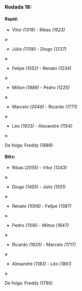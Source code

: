 ### Rodada 18:

#### Rapid:

* Vitor *(1319)*     -     Ribas *(1623)*

 **>** 
* Júlio *(1706)*     -     Diogo *(1237)*

 **>** 
* Felipe *(1552)*     -     Renato *(1234)*

 **>** 
* Milton *(1889)*     -     Pedro *(1225)*

 **>** 
* Marcelo *(2049)*     -     Ricardo *(1771)*

 **>** 
* Léo *(1933)*     -     Alexandre *(1154)*

 **>** 

De folga: Freddy (1889)

#### Blitz:

* Ribas *(2055)*     -     Vitor *(1243)*

 **>** 
* Diogo *(1455)*     -     Júlio *(1551)*

 **>** 
* Renato *(1006)*     -     Felipe *(1387)*

 **>** 
* Pedro *(1106)*     -     Milton *(1647)*

 **>** 
* Ricardo *(1625)*     -     Marcelo *(1717)*

 **>** 
* Alexandre *(1183)*     -     Léo *(1861)*

 **>** 

De folga: Freddy (1790)

